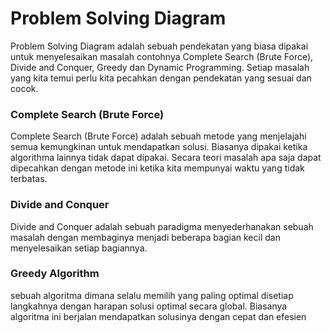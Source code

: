 # Problem Solving Diagram
Problem Solving Diagram adalah sebuah pendekatan yang biasa dipakai untuk menyelesaikan masalah contohnya Complete Search (Brute Force), Divide and Conquer, Greedy dan Dynamic Programming. Setiap masalah yang kita temui perlu kita pecahkan dengan pendekatan yang sesuai dan cocok.

### Complete Search (Brute Force)
Complete Search (Brute Force) adalah sebuah metode yang menjelajahi semua kemungkinan untuk mendapatkan solusi. Biasanya dipakai ketika algorithma lainnya tidak dapat dipakai. Secara teori masalah apa saja dapat dipecahkan dengan metode ini ketika kita mempunyai waktu yang tidak terbatas.

### Divide and Conquer
Divide and Conquer adalah sebuah paradigma menyederhanakan sebuah masalah dengan membaginya menjadi beberapa bagian kecil dan menyelesaikan setiap bagiannya.

### Greedy Algorithm
sebuah algoritma dimana selalu memilih yang paling optimal disetiap langkahnya dengan harapan solusi optimal secara global. Biasanya algoritma ini berjalan mendapatkan solusinya dengan cepat dan efesien
